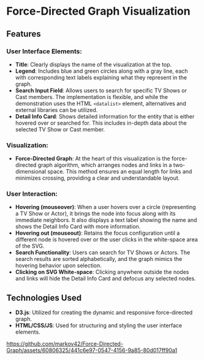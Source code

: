 # Force-Directed Graph Visualization

## Features

### User Interface Elements:
- **Title**: Clearly displays the name of the visualization at the top.
- **Legend**: Includes blue and green circles along with a gray line, each with corresponding text labels explaining what they represent in the graph.
- **Search Input Field**: Allows users to search for specific TV Shows or Cast members. The implementation is flexible, and while the demonstration uses the HTML `<datalist>` element, alternatives and external libraries can be utilized.
- **Detail Info Card**: Shows detailed information for the entity that is either hovered over or searched for. This includes in-depth data about the selected TV Show or Cast member.

### Visualization:
- **Force-Directed Graph**: At the heart of this visualization is the force-directed graph algorithm, which arranges nodes and links in a two-dimensional space. This method ensures an equal length for links and minimizes crossing, providing a clear and understandable layout.

### User Interaction:
- **Hovering (mouseover)**: When a user hovers over a circle (representing a TV Show or Actor), it brings the node into focus along with its immediate neighbors. It also displays a text label showing the name and shows the Detail Info Card with more information.
- **Hovering out (mouseout)**: Retains the focus configuration until a different node is hovered over or the user clicks in the white-space area of the SVG.
- **Search Functionality**: Users can search for TV Shows or Actors. The search results are sorted alphabetically, and the graph mimics the hovering behavior upon selection.
- **Clicking on SVG White-space**: Clicking anywhere outside the nodes and links will hide the Detail Info Card and defocus any selected nodes.

## Technologies Used
- **D3.js**: Utilized for creating the dynamic and responsive force-directed graph.
- **HTML/CSS/JS**: Used for structuring and styling the user interface elements.

https://github.com/markov42/Force-Directed-Graph/assets/60806325/441c6e97-0547-4156-9a85-80d017ff90a1
